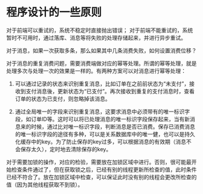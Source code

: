# 程序设计的一些原则

对于前端可以重试的，系统不稳定时直接抛出错误；
对于前端不能重试的，系统暂时不可用时，通过落库、消息等将失败的处理存储起来，并进行异步重试。

对于消息，如果一次获取多条，那么如果其中几条消费失败，如何设置消费位移？

对于消息的重复消费问题，需要消费端做对应的幂等处理。所谓的幂等处理，就是处理多次与处理一次的效果是一样的。有两种方案可以对消息进行幂等处理：
1. 可以通过记录的状态来识别重复消息，比如订单在之前前状态为“未支付”，接收到支付消息後，更新状态为“已支付”。再次接收到重复的支付消息时，查看订单的状态为已支付，则忽略掉该消息。

2. 通过全局唯一的字段来识别重复消息，这要求消息中必须带有的唯一标识字段，如订单ID等。这时可以将已处理消息的唯一标识字段保存起来，当有新消息来的时候，通过比对唯一标识字段，判断消息是否已消费。保存已消费消息的唯一标识字段的途径有多种，可以是关系数据库中的唯一健，也可以是持久化缓存中的key。为了防止保存的key过多，可以根据消息的有效期（消息不会保存太久），定时地去清除保存的key。

对于需要加锁的操作，对应的检验，需要放在加锁区域中进行。否则，很可能最开始检查条件通过了，但在获取锁之后，已经有别的线程更新所检查的值，此时条件已经不符合了。放在加锁区域中检查，可以保证此时没有别的线程会更改所检查的值（因为其他线程获取不到锁）。

